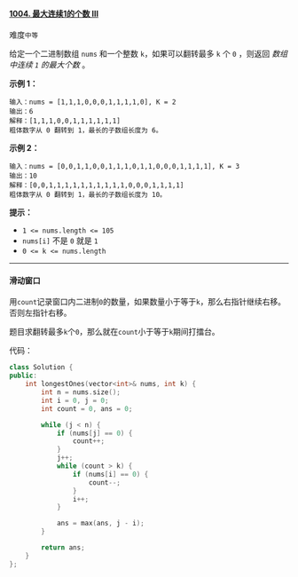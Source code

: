 #### [1004. 最大连续1的个数 III](https://leetcode.cn/problems/max-consecutive-ones-iii/)

难度`中等`

给定一个二进制数组 `nums` 和一个整数 `k`，如果可以翻转最多 `k` 个 `0` ，则返回 *数组中连续 `1` 的最大个数* 。

**示例 1：**

```
输入：nums = [1,1,1,0,0,0,1,1,1,1,0], K = 2
输出：6
解释：[1,1,1,0,0,1,1,1,1,1,1]
粗体数字从 0 翻转到 1，最长的子数组长度为 6。
```

**示例 2：**

```
输入：nums = [0,0,1,1,0,0,1,1,1,0,1,1,0,0,0,1,1,1,1], K = 3
输出：10
解释：[0,0,1,1,1,1,1,1,1,1,1,1,0,0,0,1,1,1,1]
粗体数字从 0 翻转到 1，最长的子数组长度为 10。
```

**提示：**

- `1 <= nums.length <= 105`
- `nums[i]` 不是 `0` 就是 `1`
- `0 <= k <= nums.length`

---

#### 滑动窗口

用`count`记录窗口内二进制`0`的数量，如果数量小于等于`k`，那么右指针继续右移。否则左指针右移。

题目求翻转最多`k`个`0`，那么就在`count`小于等于`k`期间打擂台。

代码：

```c++
class Solution {
public:
    int longestOnes(vector<int>& nums, int k) {
        int n = nums.size();
        int i = 0, j = 0;
        int count = 0, ans = 0;

        while (j < n) {
            if (nums[j] == 0) {
                count++;
            }
            j++;
            while (count > k) {
                if (nums[i] == 0) {
                    count--;
                }
                i++;
            }

            ans = max(ans, j - i);
        }

        return ans;
    }
};
```
